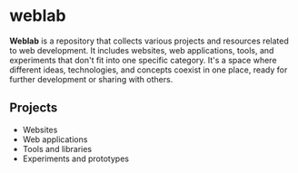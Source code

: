 # weblab

**Weblab** is a repository that collects various projects and resources related to web development. It includes websites, web applications, tools, and experiments that don't fit into one specific category. It's a space where different ideas, technologies, and concepts coexist in one place, ready for further development or sharing with others.

## Projects
- Websites
- Web applications
- Tools and libraries
- Experiments and prototypes
